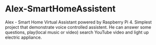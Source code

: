 # Alex-SmartHomeAssistent
Alex - Smart Home Virtual Assistant powered by Raspberry Pi 4. Simplest project that demonstrate voice controlled assistent. He can answer some questions, play(local music or video) search YouTube video and light up electric appliance.
